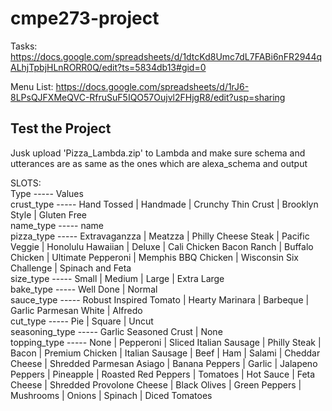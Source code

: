 # cmpe273-project

Tasks: https://docs.google.com/spreadsheets/d/1dtcKd8Umc7dL7FABi6nFR2944qALhjTpbjHLnRORR0Q/edit?ts=5834db13#gid=0

Menu List: https://docs.google.com/spreadsheets/d/1rJ6-8LPsQJFXMeQVC-RfruSuF5IQO57Oujvl2FHjgR8/edit?usp=sharing

## Test the Project
Jusk upload 'Pizza_Lambda.zip' to Lambda and make sure schema and utterances are as same as the ones which are alexa_schema and output

SLOTS:  
Type ----- Values  	
crust_type ----- Hand Tossed | Handmade | Crunchy Thin Crust | Brooklyn Style | Gluten Free  
name_type ----- name  
pizza_type ----- Extravaganzza | Meatzza | Philly Cheese Steak | Pacific Veggie | Honolulu Hawaiian | Deluxe | Cali Chicken Bacon Ranch | Buffalo Chicken | Ultimate Pepperoni | Memphis BBQ Chicken | Wisconsin Six Challenge | Spinach and Feta   
size_type ----- Small | Medium | Large | Extra Large  
bake_type ----- Well Done | Normal  
sauce_type ----- Robust Inspired Tomato | Hearty Marinara | Barbeque | Garlic Parmesan White | Alfredo   
cut_type ----- Pie | Square | Uncut  
seasoning_type ----- Garlic Seasoned Crust | None  
topping_type ----- None | Pepperoni | Sliced Italian Sausage | Philly Steak | Bacon | Premium Chicken | Italian Sausage | Beef | Ham | Salami | Cheddar Cheese | Shredded Parmesan Asiago | Banana Peppers | Garlic | Jalapeno Peppers | Pineapple | Roasted Red Peppers | Tomatoes | Hot Sauce | Feta Cheese | Shredded Provolone Cheese | Black Olives | Green Peppers | Mushrooms | Onions | Spinach | Diced Tomatoes   

